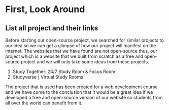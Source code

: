 # First, Look Around
## List all project and their links
Before starting our open-source project, we searched for similar
projects to our idea so we can get a glimpse of how our project will
manifest on the internet. The websites that we have found are not
open-source thus, our project which is a website that we built from
scratch as a free and open-source project and we will only take some
ideas from these projects.

1. Study Together: 24/7 Study Room & Focus Room
2. Studyverse | Virtual Study Rooms

The project that is used has been created for a web development
course and we have come to the conclusion that it would be a great
idea if we developed a free and open-source version of our website so
students from all over the world can benefit from it.
